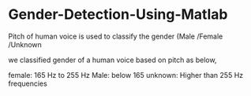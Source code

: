 # Gender-Detection-Using-Matlab
Pitch of human voice is used to classify the gender (Male /Female /Unknown

we classified gender of a human voice based on pitch as below,

female: 165 Hz to 255 Hz
Male: below 165
unknown: Higher than 255 Hz frequencies
